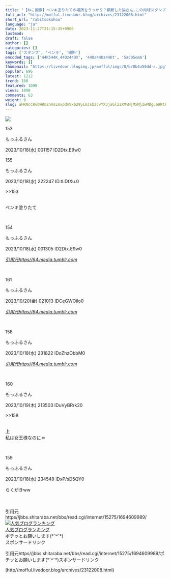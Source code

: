 ```yaml
---
title: "【ねこ画像】ペンキ塗りたての場所をうっかり？横断した猫さん…この肉球スタンプ、たまりませんwww "
full_url: "http://mofful.livedoor.blog/archives/23122008.html"
short_url: "rabitsokuhou"
language: "ja"
date: 2023-11-27T21:15:35+0900
lastmod: 
draft: false
author: []
categories: []
tags: ['スタンプ', 'ペンキ', '場所']
encoded_tags: ['44K544K_44Oz44OX', '44Oa44Oz44Kt', '5aC05omA']
keywords: []
thumbnail: "https://livedoor.blogimg.jp/mofful/imgs/8/b/8b4a50dd-s.jpg"
popular: 696
latest: 1212
trend: 108
featured: 1090
views: 1090
comments: 63
weight: 9
slug: aHR0cC8vbW9mZnVsLmxpdmVkb29yLmJsb2cvYXJjaGl2ZXMvMjMxMjIwMDguaHRtbA==
---
```


![](https://livedoor.blogimg.jp/mofful/imgs/8/b/8b4a50dd-s.jpg)

<div><p class='t_h'>153 <p>もっふるさん</p> <p> 2023/10/18(水) 001157 ID2Dtx.E9w0</p></p><p class='t_h t_i'>155 <p>もっふるさん</p> <p> 2023/10/18(水) 222247 ID.tLDtXu.0</p></p> <p class='t_b t_i'><p class='anchor'>>>153</p><br>ペンキ塗りたて</p><br> <p class='t_h'>154 <p>もっふるさん</p> <p> 2023/10/18(水) 001305 ID2Dtx.E9w0</p></p> <a href='https//64.media.tumblr.com/7a160d843ecd597819a40565058c2ca9/4ed52eaa151c5290-4b/s1280x1920/a85db12eda1efbae28c8cb215313cf41f9994a9b.jpg' target='_blank' title=''><i><p>引用元https//64.media.tumblr.com<br></p></i></a><br> <p class='t_h'>161 <p>もっふるさん</p> <p> 2023/10/20(金) 021013 IDCeGWOilo0</p></p> <a href='https//64.media.tumblr.com/6fcbf112d0e6b5d3591957ddbdeaaaae/95bd7e8430087b03-48/s500x750/47c88eb173d15d56d8d83fbd28ae749e491730d5.jpg' target='_blank' title=''><i><p>引用元https//64.media.tumblr.com<br></p></i></a><br> <p class='t_h'>158 <p>もっふるさん</p> <p> 2023/10/18(水) 231822 IDoZhzObbM0</p></p> <a href='https//64.media.tumblr.com/8b3c60731c01e0e9909c275437340e68/a03ea8a81ce779d7-da/s1280x1920/b6d13113d22462e4d71147cae3f5cf0f2f355d4e.jpg' target='_blank' title=''><i><p>引用元https//64.media.tumblr.com<br></p></i></a><br> <p class='t_h t_i'>160 <p>もっふるさん</p> <p> 2023/10/19(木) 213503 IDuVyBRrk20</p></p> <p class='t_b t_i'><p class='anchor'>>>158</p><br>上<br>私は女王様なのにゃ</p><br> <p class='t_h'>159 <p>もっふるさん</p> <p> 2023/10/18(水) 234549 IDxP/sD5QY0</p></p> <p class='t_b'>らくがきww</p><br> <br>引用元<br>https//jbbs.shitaraba.net/bbs/read.cgi/internet/15275/1694609989/<br><a href='//blog.with2.net/link/?2036932'><img src='https//blog.with2.net/img/banner/banner_21.gif' title='人気ブログランキング'></a><br><a href='//blog.with2.net/link/?2036932'>人気ブログランキング</a><br>ポチッとお願いします(*´꒳`*)<br>スポンサードリンク<br><img border='0' width='1' height='1' src='https//www11.a8.net/0.gif?a8mat=3BDUGQ+4RHMA+2HOM+BS629' alt=''> <p>引用元https//jbbs.shitaraba.net/bbs/read.cgi/internet/15275/1694609989/ポチッとお願いします(*´꒳`*)スポンサードリンク</p></div>

(http//mofful.livedoor.blog/archives/23122008.html)
